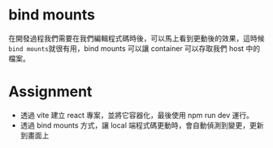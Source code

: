 # bind mounts
在開發過程我們需要在我們編輯程式碼時後，可以馬上看到更動後的效果，這時候 `bind mounts`就很有用，bind mounts 可以讓 container 可以存取我們 host 中的檔案。

# Assignment
- 透過 vite 建立 react 專案，並將它容器化，最後使用 npm run dev 運行。
- 透過 bind mounts 方式，讓 local 端程式碼更動時，會自動偵測到變更，更新到畫面上
